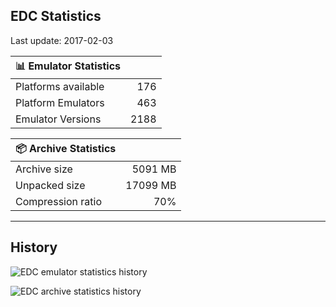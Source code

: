 ## EDC Statistics

Last update: 2017-02-03

| :bar_chart: Emulator Statistics | |
|:-----|------:|
| Platforms available | 176 |
| Platform Emulators | 463 |
| Emulator Versions  | 2188 |

| :package: Archive Statistics | |
|:-----|------:|
| Archive size | 5091 MB |
| Unpacked size | 17099 MB |
| Compression ratio | 70% |
***
## History
![](https://github.com/PhoenixInteractiveNL/emuDownloadCenter/wiki/images_statistics/edc_statistics_emulators.png "EDC emulator statistics history")

![](https://github.com/PhoenixInteractiveNL/emuDownloadCenter/wiki/images_statistics/edc_statistics_archive.png "EDC archive statistics history")
